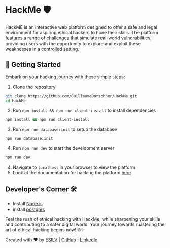# HackMe 🛡️
HackME is an interactive web platform designed to offer a safe and legal environment for aspiring ethical hackers to hone their skills. The platform features a range of challenges that simulate real-world vulnerabilities, providing users with the opportunity to explore and exploit these weaknesses in a controlled setting.

## 🚀 Getting Started

Embark on your hacking journey with these simple steps:

1. Clone the repository
```bash
git clone https://github.com/GuillaumeDorschner/HackMe.git
cd HackMe
```
2. Run `npm install && npm run client-install` to install dependencies
```bash
npm install && npm run client-install
```
3. Run `npm run database:init` to setup the database
```bash
npm run database:init
```
4. Run `npm run dev` to start the development server
```bash
npm run dev
```
4. Navigate to `localhost` in your browser to view the platform
5. Look at the documentation for hacking the platform [here](https://github.com/GuillaumeDorschner/HackMe/tree/main/Documentation)

## Developer's Corner 🛠️

- Install [Node.js](https://nodejs.org/en/)
- install [postgres](https://www.postgresql.org/download/)

Feel the rush of ethical hacking with HackMe, while sharpening your skills and contributing to a safer digital world. Your journey towards mastering the art of ethical hacking begins now! 🌐✨

Created with ❤️ by [ESILV](https://www.esilv.fr/) | [GitHub](https://github.com/GuillaumeDorschner) | [LinkedIn](https://www.linkedin.com/in/guillaume-dorschner/)
